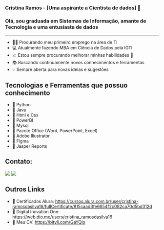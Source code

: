 ### Cristina Ramos - [Uma aspirante a Cientista de dados] 👋

### Olá, sou graduada em Sistemas de Informação, amante de Tecnologia e uma entusiasta de dados
<hr>

- 🏃‍♀️ Procurando meu primeiro emprego na área de TI
- 💻 Atualmente fazendo MBA em Ciência de Dados pela IGTI
- :chart_with_upwards_trend: Estou sempre procurando melhorar minhas habilidades :rofl:
- :books: Buscando continuamente novos conhecimentos e ferramentas
- :bulb: Sempre aberta para novas ideias e sugestões

## Tecnologias e Ferramentas que possuo conhecimento

- :pushpin: Python
- :pushpin: Java
- :pushpin: Html e Css
- :pushpin: PowerBI
- :pushpin: Mysql
- :pushpin: Pacote Office (Word, PowerPoint, Excel)
- :pushpin: Adobe Illustrator
- :pushpin: Figma
- :pushpin: Jasper Reports


## Contato:
<div>
<a href = "mailto:cristina.ramosdasilva16@gmail.com"><img src="https://img.shields.io/badge/Gmail-D14836?style=for-the-badge&logo=gmail&logoColor=white" target="_blank"></a> <a href="https://www.linkedin.com/in/cristina-ramos-da-silva-56bb78200/" target="_blank"><img src="https://img.shields.io/badge/-LinkedIn-%230077B5?style=for-the-badge&logo=linkedin&logoColor=white" target="_blank"></a>   
</div>

## Outros Links

- :page_with_curl: Certificados Alura: https://cursos.alura.com.br/user/cristina-ramosdasilva16/fullCertificate/815caad3fe6654f2c082ca70d5bd312d
- :page_with_curl: Digital Inovation One: https://web.dio.me/users/cristina_ramosdasilva16
- :page_with_curl: Meu CV: https://bityli.com/GaYQlo

